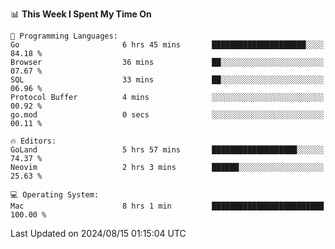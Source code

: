 <!--START_SECTION:waka-->
📊 **This Week I Spent My Time On** 

```text
💬 Programming Languages: 
Go                       6 hrs 45 mins       █████████████████████░░░░   84.18 % 
Browser                  36 mins             ██░░░░░░░░░░░░░░░░░░░░░░░   07.67 % 
SQL                      33 mins             ██░░░░░░░░░░░░░░░░░░░░░░░   06.96 % 
Protocol Buffer          4 mins              ░░░░░░░░░░░░░░░░░░░░░░░░░   00.92 % 
go.mod                   0 secs              ░░░░░░░░░░░░░░░░░░░░░░░░░   00.11 % 

🔥 Editors: 
GoLand                   5 hrs 57 mins       ███████████████████░░░░░░   74.37 % 
Neovim                   2 hrs 3 mins        ██████░░░░░░░░░░░░░░░░░░░   25.63 % 

💻 Operating System: 
Mac                      8 hrs 1 min         █████████████████████████   100.00 % 
```


 Last Updated on 2024/08/15 01:15:04 UTC
<!--END_SECTION:waka-->

